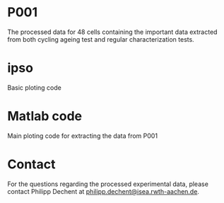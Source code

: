 # P001
The processed data for 48 cells containing the important data extracted from both cycling ageing test and regular characterization tests.

# ipso
Basic ploting code

# Matlab code
Main ploting code for extracting the data from P001

# Contact
For the questions regarding the processed experimental data, please contact Philipp Dechent at philipp.dechent@isea.rwth-aachen.de.
